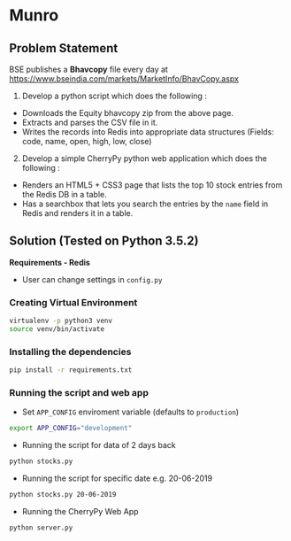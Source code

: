 # Munro

## Problem Statement

BSE publishes a **Bhavcopy** file every day at https://www.bseindia.com/markets/MarketInfo/BhavCopy.aspx

1. Develop a python script which does the following :

* Downloads the Equity bhavcopy zip from the above page.
* Extracts and parses the CSV file in it.
* Writes the records into Redis into appropriate data structures (Fields: code, name, open, high, low, close)

2. Develop a simple CherryPy python web application which does the following :

* Renders an HTML5 + CSS3 page that lists the top 10 stock entries from the Redis DB in a table.
* Has a searchbox that lets you search the entries by the `name` field in Redis and renders it in a table.

## Solution (Tested on Python 3.5.2)

**Requirements  -  Redis**
* User can change settings in `config.py`

### Creating Virtual Environment

```sh
virtualenv -p python3 venv
source venv/bin/activate
```

### Installing the dependencies

```sh
pip install -r requirements.txt
```

### Running the script and web app

* Set `APP_CONFIG` enviroment variable (defaults to `production`)

```sh
export APP_CONFIG="development"
```

* Running the script for data of 2 days back
```sh
python stocks.py
```

* Running the script for specific date e.g. 20-06-2019

```sh
python stocks.py 20-06-2019
```

* Running the CherryPy Web App

```sh
python server.py
```